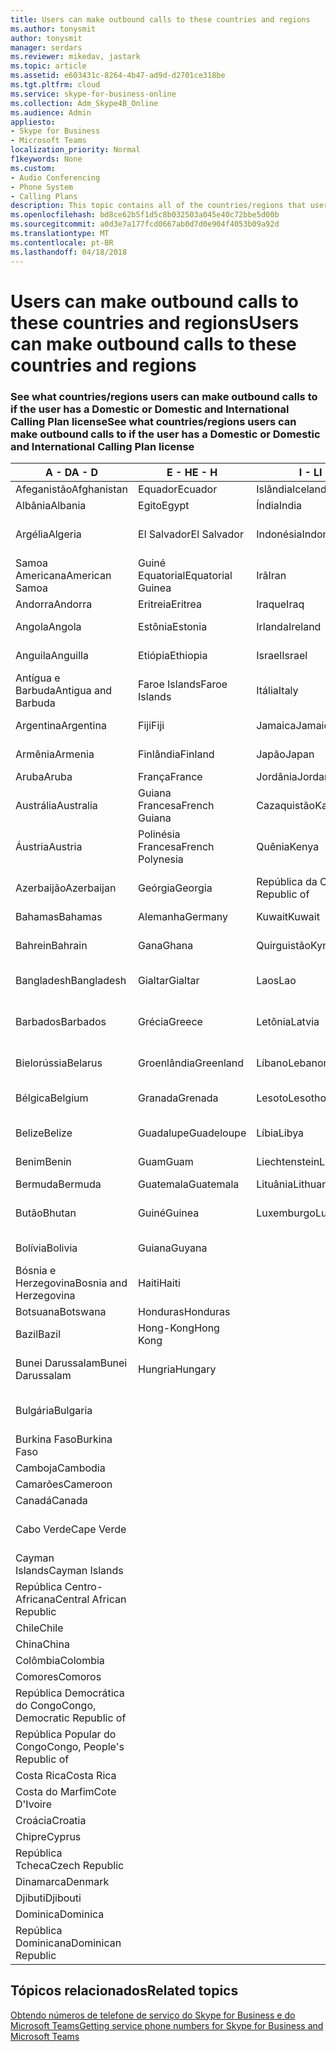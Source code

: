 ```yaml
---
title: Users can make outbound calls to these countries and regions
ms.author: tonysmit
author: tonysmit
manager: serdars
ms.reviewer: mikedav, jastark
ms.topic: article
ms.assetid: e603431c-8264-4b47-ad9d-d2701ce318be
ms.tgt.pltfrm: cloud
ms.service: skype-for-business-online
ms.collection: Adm_Skype4B_Online
ms.audience: Admin
appliesto:
- Skype for Business
- Microsoft Teams
localization_priority: Normal
f1keywords: None
ms.custom:
- Audio Conferencing
- Phone System
- Calling Plans
description: This topic contains all of the countries/regions that users can place outbound calls to if they have a Calling Plan.
ms.openlocfilehash: bd8ce62b5f1d5c8b032503a045e40c72bbe5d00b
ms.sourcegitcommit: a0d3e7a177fcd0667ab0d7d0e904f4053b09a92d
ms.translationtype: MT
ms.contentlocale: pt-BR
ms.lasthandoff: 04/18/2018
---
```

# <a name="users-can-make-outbound-calls-to-these-countries-and-regions"></a><span data-ttu-id="a3a10-103">Users can make outbound calls to these countries and regions</span><span class="sxs-lookup"><span data-stu-id="a3a10-103">Users can make outbound calls to these countries and regions</span></span>

### <a name="see-what-countriesregions-users-can-make-outbound-calls-to-if-the-user-has-a-domestic-or-domestic-and-international-calling-plan-license"></a><span data-ttu-id="a3a10-104">See what countries/regions users can make outbound calls to if the user has a Domestic or Domestic and International Calling Plan license</span><span class="sxs-lookup"><span data-stu-id="a3a10-104">See what countries/regions users can make outbound calls to if the user has a Domestic or Domestic and International Calling Plan license</span></span>


|<span data-ttu-id="a3a10-105">**A - D**</span><span class="sxs-lookup"><span data-stu-id="a3a10-105">**A - D**</span></span>| <span data-ttu-id="a3a10-106">**E - H**</span><span class="sxs-lookup"><span data-stu-id="a3a10-106">**E - H**</span></span>|<span data-ttu-id="a3a10-107">**I - L**</span><span class="sxs-lookup"><span data-stu-id="a3a10-107">**I - L**</span></span>|<span data-ttu-id="a3a10-108">**M - O**</span><span class="sxs-lookup"><span data-stu-id="a3a10-108">**M - O**</span></span>|<span data-ttu-id="a3a10-109">**P - S**</span><span class="sxs-lookup"><span data-stu-id="a3a10-109">**P - S**</span></span>|<span data-ttu-id="a3a10-110">**T - Z**</span><span class="sxs-lookup"><span data-stu-id="a3a10-110">**T - Z**</span></span>|
---|---|---|---|---|---|
|<span data-ttu-id="a3a10-111">Afeganistão</span><span class="sxs-lookup"><span data-stu-id="a3a10-111">Afghanistan</span></span>|<span data-ttu-id="a3a10-112">Equador</span><span class="sxs-lookup"><span data-stu-id="a3a10-112">Ecuador</span></span> |<span data-ttu-id="a3a10-113">Islândia</span><span class="sxs-lookup"><span data-stu-id="a3a10-113">Iceland</span></span> |<span data-ttu-id="a3a10-114">Macau</span><span class="sxs-lookup"><span data-stu-id="a3a10-114">Macau</span></span> |<span data-ttu-id="a3a10-115">Paquistão</span><span class="sxs-lookup"><span data-stu-id="a3a10-115">Pakistan</span></span> |<span data-ttu-id="a3a10-116">Taiwan</span><span class="sxs-lookup"><span data-stu-id="a3a10-116">Taiwan</span></span>   |
|<span data-ttu-id="a3a10-117">Albânia</span><span class="sxs-lookup"><span data-stu-id="a3a10-117">Albania</span></span>|<span data-ttu-id="a3a10-118">Egito</span><span class="sxs-lookup"><span data-stu-id="a3a10-118">Egypt</span></span> |<span data-ttu-id="a3a10-119">Índia</span><span class="sxs-lookup"><span data-stu-id="a3a10-119">India</span></span> |<span data-ttu-id="a3a10-120">Macedônia</span><span class="sxs-lookup"><span data-stu-id="a3a10-120">Macedonia</span></span> |<span data-ttu-id="a3a10-121">Palau</span><span class="sxs-lookup"><span data-stu-id="a3a10-121">Palau</span></span> |<span data-ttu-id="a3a10-122">Tajiquistão</span><span class="sxs-lookup"><span data-stu-id="a3a10-122">Tajikistan</span></span>   |
|<span data-ttu-id="a3a10-123">Argélia</span><span class="sxs-lookup"><span data-stu-id="a3a10-123">Algeria</span></span>|<span data-ttu-id="a3a10-124">El Salvador</span><span class="sxs-lookup"><span data-stu-id="a3a10-124">El Salvador</span></span> |<span data-ttu-id="a3a10-125">Indonésia</span><span class="sxs-lookup"><span data-stu-id="a3a10-125">Indonesia</span></span> |<span data-ttu-id="a3a10-126">Malaui</span><span class="sxs-lookup"><span data-stu-id="a3a10-126">Malawi</span></span> |<span data-ttu-id="a3a10-127">Palestinian Authority</span><span class="sxs-lookup"><span data-stu-id="a3a10-127">Palestinian Authority</span></span> |<span data-ttu-id="a3a10-128">República Unida da Tanzânia</span><span class="sxs-lookup"><span data-stu-id="a3a10-128">Tanzania, United Republic of</span></span>  |
|<span data-ttu-id="a3a10-129">Samoa Americana</span><span class="sxs-lookup"><span data-stu-id="a3a10-129">American Samoa</span></span>|<span data-ttu-id="a3a10-130">Guiné Equatorial</span><span class="sxs-lookup"><span data-stu-id="a3a10-130">Equatorial Guinea</span></span> |<span data-ttu-id="a3a10-131">Irã</span><span class="sxs-lookup"><span data-stu-id="a3a10-131">Iran</span></span> |<span data-ttu-id="a3a10-132">Malásia</span><span class="sxs-lookup"><span data-stu-id="a3a10-132">Malaysia</span></span> |<span data-ttu-id="a3a10-133">Panamá</span><span class="sxs-lookup"><span data-stu-id="a3a10-133">Panama</span></span> | <span data-ttu-id="a3a10-134">Tailândia</span><span class="sxs-lookup"><span data-stu-id="a3a10-134">Thailand</span></span>   |
|<span data-ttu-id="a3a10-135">Andorra</span><span class="sxs-lookup"><span data-stu-id="a3a10-135">Andorra</span></span> |<span data-ttu-id="a3a10-136">Eritreia</span><span class="sxs-lookup"><span data-stu-id="a3a10-136">Eritrea</span></span> |<span data-ttu-id="a3a10-137">Iraque</span><span class="sxs-lookup"><span data-stu-id="a3a10-137">Iraq</span></span> |<span data-ttu-id="a3a10-138">Mali</span><span class="sxs-lookup"><span data-stu-id="a3a10-138">Mali</span></span> |<span data-ttu-id="a3a10-139">Paraguai</span><span class="sxs-lookup"><span data-stu-id="a3a10-139">Paraguay</span></span> |<span data-ttu-id="a3a10-140">Togo</span><span class="sxs-lookup"><span data-stu-id="a3a10-140">Togo</span></span>   |
|<span data-ttu-id="a3a10-141">Angola</span><span class="sxs-lookup"><span data-stu-id="a3a10-141">Angola</span></span> |<span data-ttu-id="a3a10-142">Estônia</span><span class="sxs-lookup"><span data-stu-id="a3a10-142">Estonia</span></span> |<span data-ttu-id="a3a10-143">Irlanda</span><span class="sxs-lookup"><span data-stu-id="a3a10-143">Ireland</span></span> |<span data-ttu-id="a3a10-144">Malta</span><span class="sxs-lookup"><span data-stu-id="a3a10-144">Malta</span></span> |<span data-ttu-id="a3a10-145">Peru</span><span class="sxs-lookup"><span data-stu-id="a3a10-145">Peru</span></span> | <span data-ttu-id="a3a10-146">Trinidad e Tobago</span><span class="sxs-lookup"><span data-stu-id="a3a10-146">Trinidad and Tobago</span></span>  |
|<span data-ttu-id="a3a10-147">Anguila</span><span class="sxs-lookup"><span data-stu-id="a3a10-147">Anguilla</span></span> |<span data-ttu-id="a3a10-148">Etiópia</span><span class="sxs-lookup"><span data-stu-id="a3a10-148">Ethiopia</span></span> |<span data-ttu-id="a3a10-149">Israel</span><span class="sxs-lookup"><span data-stu-id="a3a10-149">Israel</span></span> |<span data-ttu-id="a3a10-150">Ilhas Marshall</span><span class="sxs-lookup"><span data-stu-id="a3a10-150">Marshall Islands</span></span> | <span data-ttu-id="a3a10-151">Filipinas</span><span class="sxs-lookup"><span data-stu-id="a3a10-151">Philippines</span></span> | <span data-ttu-id="a3a10-152">Turquia</span><span class="sxs-lookup"><span data-stu-id="a3a10-152">Turkey</span></span> |
|<span data-ttu-id="a3a10-153">Antígua e Barbuda</span><span class="sxs-lookup"><span data-stu-id="a3a10-153">Antigua and Barbuda</span></span> | <span data-ttu-id="a3a10-154">Faroe Islands</span><span class="sxs-lookup"><span data-stu-id="a3a10-154">Faroe Islands</span></span> |<span data-ttu-id="a3a10-155">Itália</span><span class="sxs-lookup"><span data-stu-id="a3a10-155">Italy</span></span> |<span data-ttu-id="a3a10-156">Martinica</span><span class="sxs-lookup"><span data-stu-id="a3a10-156">Martinique</span></span> |<span data-ttu-id="a3a10-157">Polônia</span><span class="sxs-lookup"><span data-stu-id="a3a10-157">Poland</span></span> |<span data-ttu-id="a3a10-158">Turcomenistão</span><span class="sxs-lookup"><span data-stu-id="a3a10-158">Turkmenistan</span></span> |
|<span data-ttu-id="a3a10-159">Argentina</span><span class="sxs-lookup"><span data-stu-id="a3a10-159">Argentina</span></span>|<span data-ttu-id="a3a10-160">Fiji</span><span class="sxs-lookup"><span data-stu-id="a3a10-160">Fiji</span></span> |<span data-ttu-id="a3a10-161">Jamaica</span><span class="sxs-lookup"><span data-stu-id="a3a10-161">Jamaica</span></span> |<span data-ttu-id="a3a10-162">Maurício</span><span class="sxs-lookup"><span data-stu-id="a3a10-162">Mauritius</span></span> |<span data-ttu-id="a3a10-163">Portugal</span><span class="sxs-lookup"><span data-stu-id="a3a10-163">Portugal</span></span> |<span data-ttu-id="a3a10-164">Turcos e Caicos</span><span class="sxs-lookup"><span data-stu-id="a3a10-164">Turks and Caicos</span></span>   |
|<span data-ttu-id="a3a10-165">Armênia</span><span class="sxs-lookup"><span data-stu-id="a3a10-165">Armenia</span></span> |<span data-ttu-id="a3a10-166">Finlândia</span><span class="sxs-lookup"><span data-stu-id="a3a10-166">Finland</span></span> |<span data-ttu-id="a3a10-167">Japão</span><span class="sxs-lookup"><span data-stu-id="a3a10-167">Japan</span></span> |<span data-ttu-id="a3a10-168">Mayotte</span><span class="sxs-lookup"><span data-stu-id="a3a10-168">Mayotte</span></span> | <span data-ttu-id="a3a10-169">Porto Rico</span><span class="sxs-lookup"><span data-stu-id="a3a10-169">Puerto Rico</span></span> |<span data-ttu-id="a3a10-170">Uganda</span><span class="sxs-lookup"><span data-stu-id="a3a10-170">Uganda</span></span>  |
|<span data-ttu-id="a3a10-171">Aruba</span><span class="sxs-lookup"><span data-stu-id="a3a10-171">Aruba</span></span> |<span data-ttu-id="a3a10-172">França</span><span class="sxs-lookup"><span data-stu-id="a3a10-172">France</span></span> |<span data-ttu-id="a3a10-173">Jordânia</span><span class="sxs-lookup"><span data-stu-id="a3a10-173">Jordan</span></span> |<span data-ttu-id="a3a10-174">México</span><span class="sxs-lookup"><span data-stu-id="a3a10-174">Mexico</span></span> |<span data-ttu-id="a3a10-175">Catar</span><span class="sxs-lookup"><span data-stu-id="a3a10-175">Qatar</span></span> | <span data-ttu-id="a3a10-176">Ucrânia</span><span class="sxs-lookup"><span data-stu-id="a3a10-176">Ukraine</span></span>   |
|<span data-ttu-id="a3a10-177">Austrália</span><span class="sxs-lookup"><span data-stu-id="a3a10-177">Australia</span></span> |<span data-ttu-id="a3a10-178">Guiana Francesa</span><span class="sxs-lookup"><span data-stu-id="a3a10-178">French Guiana</span></span> |<span data-ttu-id="a3a10-179">Cazaquistão</span><span class="sxs-lookup"><span data-stu-id="a3a10-179">Kazakhstan</span></span> |<span data-ttu-id="a3a10-180">Micronésia</span><span class="sxs-lookup"><span data-stu-id="a3a10-180">Micronesia</span></span> |<span data-ttu-id="a3a10-181">Reunião</span><span class="sxs-lookup"><span data-stu-id="a3a10-181">Reunion</span></span> |<span data-ttu-id="a3a10-182">Emirados Árabes Unidos (EAU)</span><span class="sxs-lookup"><span data-stu-id="a3a10-182">United Arab Emirates (U.A.E)</span></span>  |
|<span data-ttu-id="a3a10-183">Áustria</span><span class="sxs-lookup"><span data-stu-id="a3a10-183">Austria</span></span> |<span data-ttu-id="a3a10-184">Polinésia Francesa</span><span class="sxs-lookup"><span data-stu-id="a3a10-184">French Polynesia</span></span> |<span data-ttu-id="a3a10-185">Quênia</span><span class="sxs-lookup"><span data-stu-id="a3a10-185">Kenya</span></span> |<span data-ttu-id="a3a10-186">Moldávia, República da</span><span class="sxs-lookup"><span data-stu-id="a3a10-186">Moldova, Republic of</span></span> |<span data-ttu-id="a3a10-187">Romênia</span><span class="sxs-lookup"><span data-stu-id="a3a10-187">Romania</span></span> |<span data-ttu-id="a3a10-188">Reino Unido (U.K.)</span><span class="sxs-lookup"><span data-stu-id="a3a10-188">United Kingdom (U.K.)</span></span> |
|<span data-ttu-id="a3a10-189">Azerbaijão</span><span class="sxs-lookup"><span data-stu-id="a3a10-189">Azerbaijan</span></span> |<span data-ttu-id="a3a10-190">Geórgia</span><span class="sxs-lookup"><span data-stu-id="a3a10-190">Georgia</span></span> |<span data-ttu-id="a3a10-191">República da Coreia</span><span class="sxs-lookup"><span data-stu-id="a3a10-191">Korea, Republic of</span></span> |<span data-ttu-id="a3a10-192">Mônaco</span><span class="sxs-lookup"><span data-stu-id="a3a10-192">Monaco</span></span> | <span data-ttu-id="a3a10-193">Federação Russa</span><span class="sxs-lookup"><span data-stu-id="a3a10-193">Russian Federation</span></span> |<span data-ttu-id="a3a10-194">Estados Unidos</span><span class="sxs-lookup"><span data-stu-id="a3a10-194">United States (U.S.)</span></span>  |
|<span data-ttu-id="a3a10-195">Bahamas</span><span class="sxs-lookup"><span data-stu-id="a3a10-195">Bahamas</span></span> |<span data-ttu-id="a3a10-196">Alemanha</span><span class="sxs-lookup"><span data-stu-id="a3a10-196">Germany</span></span> |<span data-ttu-id="a3a10-197">Kuwait</span><span class="sxs-lookup"><span data-stu-id="a3a10-197">Kuwait</span></span> |<span data-ttu-id="a3a10-198">Mongólia</span><span class="sxs-lookup"><span data-stu-id="a3a10-198">Mongolia</span></span> |<span data-ttu-id="a3a10-199">Ruanda</span><span class="sxs-lookup"><span data-stu-id="a3a10-199">Rwanda</span></span> | <span data-ttu-id="a3a10-200">Uruguai</span><span class="sxs-lookup"><span data-stu-id="a3a10-200">Uruguay</span></span> |
|<span data-ttu-id="a3a10-201">Bahrein</span><span class="sxs-lookup"><span data-stu-id="a3a10-201">Bahrain</span></span> |<span data-ttu-id="a3a10-202">Gana</span><span class="sxs-lookup"><span data-stu-id="a3a10-202">Ghana</span></span> |<span data-ttu-id="a3a10-203">Quirguistão</span><span class="sxs-lookup"><span data-stu-id="a3a10-203">Kyrgyzstan</span></span> |<span data-ttu-id="a3a10-204">Montenegro</span><span class="sxs-lookup"><span data-stu-id="a3a10-204">Montenegro</span></span> | <span data-ttu-id="a3a10-205">São Cristóvão e Nevis</span><span class="sxs-lookup"><span data-stu-id="a3a10-205">Saint Kitts and Nevis</span></span> |<span data-ttu-id="a3a10-206">Uzbequistão</span><span class="sxs-lookup"><span data-stu-id="a3a10-206">Uzbekistan</span></span>  |
|<span data-ttu-id="a3a10-207">Bangladesh</span><span class="sxs-lookup"><span data-stu-id="a3a10-207">Bangladesh</span></span> |<span data-ttu-id="a3a10-208">Gialtar</span><span class="sxs-lookup"><span data-stu-id="a3a10-208">Gialtar</span></span> |<span data-ttu-id="a3a10-209">Laos</span><span class="sxs-lookup"><span data-stu-id="a3a10-209">Lao</span></span> |<span data-ttu-id="a3a10-210">Montserrat</span><span class="sxs-lookup"><span data-stu-id="a3a10-210">Montserrat</span></span> | <span data-ttu-id="a3a10-211">Santa Lúcia</span><span class="sxs-lookup"><span data-stu-id="a3a10-211">Saint Lucia</span></span> |<span data-ttu-id="a3a10-212">Cidade do Vaticano</span><span class="sxs-lookup"><span data-stu-id="a3a10-212">Vatican City State</span></span>  |
|<span data-ttu-id="a3a10-213">Barbados</span><span class="sxs-lookup"><span data-stu-id="a3a10-213">Barbados</span></span> |<span data-ttu-id="a3a10-214">Grécia</span><span class="sxs-lookup"><span data-stu-id="a3a10-214">Greece</span></span> |<span data-ttu-id="a3a10-215">Letônia</span><span class="sxs-lookup"><span data-stu-id="a3a10-215">Latvia</span></span> |<span data-ttu-id="a3a10-216">Marrocos</span><span class="sxs-lookup"><span data-stu-id="a3a10-216">Morocco</span></span> |<span data-ttu-id="a3a10-217">São Vicente e Granadinas</span><span class="sxs-lookup"><span data-stu-id="a3a10-217">Saint Vincent and the Grenadines</span></span> |<span data-ttu-id="a3a10-218">Venezuela</span><span class="sxs-lookup"><span data-stu-id="a3a10-218">Venezuela</span></span>   |
|<span data-ttu-id="a3a10-219">Bielorússia</span><span class="sxs-lookup"><span data-stu-id="a3a10-219">Belarus</span></span> |<span data-ttu-id="a3a10-220">Groenlândia</span><span class="sxs-lookup"><span data-stu-id="a3a10-220">Greenland</span></span> |<span data-ttu-id="a3a10-221">Líbano</span><span class="sxs-lookup"><span data-stu-id="a3a10-221">Lebanon</span></span> |<span data-ttu-id="a3a10-222">Moçambique</span><span class="sxs-lookup"><span data-stu-id="a3a10-222">Mozambique</span></span> | <span data-ttu-id="a3a10-223">San Marino</span><span class="sxs-lookup"><span data-stu-id="a3a10-223">San Marino</span></span> |<span data-ttu-id="a3a10-224">Vietnã</span><span class="sxs-lookup"><span data-stu-id="a3a10-224">Viet Nam</span></span>  |
|<span data-ttu-id="a3a10-225">Bélgica</span><span class="sxs-lookup"><span data-stu-id="a3a10-225">Belgium</span></span> |<span data-ttu-id="a3a10-226">Granada</span><span class="sxs-lookup"><span data-stu-id="a3a10-226">Grenada</span></span> |<span data-ttu-id="a3a10-227">Lesoto</span><span class="sxs-lookup"><span data-stu-id="a3a10-227">Lesotho</span></span> |<span data-ttu-id="a3a10-228">Myanmar</span><span class="sxs-lookup"><span data-stu-id="a3a10-228">Myanmar</span></span> | <span data-ttu-id="a3a10-229">Arábia Saudita</span><span class="sxs-lookup"><span data-stu-id="a3a10-229">Saudi Arabia</span></span> | <span data-ttu-id="a3a10-230">Ilhas Virgens (Britânicas)</span><span class="sxs-lookup"><span data-stu-id="a3a10-230">Virgin Islands (British)</span></span> |
|<span data-ttu-id="a3a10-231">Belize</span><span class="sxs-lookup"><span data-stu-id="a3a10-231">Belize</span></span> |<span data-ttu-id="a3a10-232">Guadalupe</span><span class="sxs-lookup"><span data-stu-id="a3a10-232">Guadeloupe</span></span> |<span data-ttu-id="a3a10-233">Líbia</span><span class="sxs-lookup"><span data-stu-id="a3a10-233">Libya</span></span> |<span data-ttu-id="a3a10-234">Namíbia</span><span class="sxs-lookup"><span data-stu-id="a3a10-234">Namibia</span></span> |<span data-ttu-id="a3a10-235">Senegal</span><span class="sxs-lookup"><span data-stu-id="a3a10-235">Senegal</span></span> | <span data-ttu-id="a3a10-236">Ilhas Virgens (Estados Unidos)</span><span class="sxs-lookup"><span data-stu-id="a3a10-236">Virgin Islands (U.S.)</span></span>  |
|<span data-ttu-id="a3a10-237">Benim</span><span class="sxs-lookup"><span data-stu-id="a3a10-237">Benin</span></span> |<span data-ttu-id="a3a10-238">Guam</span><span class="sxs-lookup"><span data-stu-id="a3a10-238">Guam</span></span> |<span data-ttu-id="a3a10-239">Liechtenstein</span><span class="sxs-lookup"><span data-stu-id="a3a10-239">Liechtenstein</span></span> |<span data-ttu-id="a3a10-240">Nepal</span><span class="sxs-lookup"><span data-stu-id="a3a10-240">Nepal</span></span> | <span data-ttu-id="a3a10-241">Sérvia</span><span class="sxs-lookup"><span data-stu-id="a3a10-241">Serbia</span></span> | <span data-ttu-id="a3a10-242">Ilhas Wallis e Futuna</span><span class="sxs-lookup"><span data-stu-id="a3a10-242">Wallis and Futuna Islands</span></span>  |
|<span data-ttu-id="a3a10-243">Bermuda</span><span class="sxs-lookup"><span data-stu-id="a3a10-243">Bermuda</span></span> |<span data-ttu-id="a3a10-244">Guatemala</span><span class="sxs-lookup"><span data-stu-id="a3a10-244">Guatemala</span></span> |<span data-ttu-id="a3a10-245">Lituânia</span><span class="sxs-lookup"><span data-stu-id="a3a10-245">Lithuania</span></span> |<span data-ttu-id="a3a10-246">Países Baixos</span><span class="sxs-lookup"><span data-stu-id="a3a10-246">Netherlands</span></span> |<span data-ttu-id="a3a10-247">Cingapura</span><span class="sxs-lookup"><span data-stu-id="a3a10-247">Singapore</span></span> |<span data-ttu-id="a3a10-248">Iêmen</span><span class="sxs-lookup"><span data-stu-id="a3a10-248">Yemen</span></span> |
|<span data-ttu-id="a3a10-249">Butão</span><span class="sxs-lookup"><span data-stu-id="a3a10-249">Bhutan</span></span> |<span data-ttu-id="a3a10-250">Guiné</span><span class="sxs-lookup"><span data-stu-id="a3a10-250">Guinea</span></span> |<span data-ttu-id="a3a10-251">Luxemburgo</span><span class="sxs-lookup"><span data-stu-id="a3a10-251">Luxembourg</span></span> |<span data-ttu-id="a3a10-252">Antilhas Holandesas</span><span class="sxs-lookup"><span data-stu-id="a3a10-252">Netherlands Antilles</span></span> |<span data-ttu-id="a3a10-253">Eslováquia</span><span class="sxs-lookup"><span data-stu-id="a3a10-253">Slovakia</span></span> |<span data-ttu-id="a3a10-254">Zâmbia</span><span class="sxs-lookup"><span data-stu-id="a3a10-254">Zambia</span></span>  |
|<span data-ttu-id="a3a10-255">Bolívia</span><span class="sxs-lookup"><span data-stu-id="a3a10-255">Bolivia</span></span> |<span data-ttu-id="a3a10-256">Guiana</span><span class="sxs-lookup"><span data-stu-id="a3a10-256">Guyana</span></span>| |<span data-ttu-id="a3a10-257">Nova Caledônia</span><span class="sxs-lookup"><span data-stu-id="a3a10-257">New Caledonia</span></span> |<span data-ttu-id="a3a10-258">Eslovênia</span><span class="sxs-lookup"><span data-stu-id="a3a10-258">Slovenia</span></span> |<span data-ttu-id="a3a10-259">Zimbábue</span><span class="sxs-lookup"><span data-stu-id="a3a10-259">Zimbabwe</span></span> |
|<span data-ttu-id="a3a10-260">Bósnia e Herzegovina</span><span class="sxs-lookup"><span data-stu-id="a3a10-260">Bosnia and Herzegovina</span></span> |<span data-ttu-id="a3a10-261">Haiti</span><span class="sxs-lookup"><span data-stu-id="a3a10-261">Haiti</span></span> ||<span data-ttu-id="a3a10-262">Nova Zelândia</span><span class="sxs-lookup"><span data-stu-id="a3a10-262">New Zealand</span></span> |<span data-ttu-id="a3a10-263">África do Sul</span><span class="sxs-lookup"><span data-stu-id="a3a10-263">South Africa</span></span> | 
|<span data-ttu-id="a3a10-264">Botsuana</span><span class="sxs-lookup"><span data-stu-id="a3a10-264">Botswana</span></span> |<span data-ttu-id="a3a10-265">Honduras</span><span class="sxs-lookup"><span data-stu-id="a3a10-265">Honduras</span></span> ||<span data-ttu-id="a3a10-266">Nicarágua</span><span class="sxs-lookup"><span data-stu-id="a3a10-266">Nicaragua</span></span> |<span data-ttu-id="a3a10-267">Espanha</span><span class="sxs-lookup"><span data-stu-id="a3a10-267">Spain</span></span> |
|<span data-ttu-id="a3a10-268">Bazil</span><span class="sxs-lookup"><span data-stu-id="a3a10-268">Bazil</span></span> |<span data-ttu-id="a3a10-269">Hong-Kong</span><span class="sxs-lookup"><span data-stu-id="a3a10-269">Hong Kong</span></span> ||<span data-ttu-id="a3a10-270">Níger</span><span class="sxs-lookup"><span data-stu-id="a3a10-270">Niger</span></span> |<span data-ttu-id="a3a10-271">Sri Lanka</span><span class="sxs-lookup"><span data-stu-id="a3a10-271">Sri Lanka</span></span> | 
|<span data-ttu-id="a3a10-272">Bunei Darussalam</span><span class="sxs-lookup"><span data-stu-id="a3a10-272">Bunei Darussalam</span></span> |<span data-ttu-id="a3a10-273">Hungria</span><span class="sxs-lookup"><span data-stu-id="a3a10-273">Hungary</span></span> ||<span data-ttu-id="a3a10-274">Nigéria</span><span class="sxs-lookup"><span data-stu-id="a3a10-274">Nigeria</span></span> |<span data-ttu-id="a3a10-275">Saint-Pierre e Miquelon</span><span class="sxs-lookup"><span data-stu-id="a3a10-275">St. Pierre and Miquelon</span></span> | 
|<span data-ttu-id="a3a10-276">Bulgária</span><span class="sxs-lookup"><span data-stu-id="a3a10-276">Bulgaria</span></span> |||<span data-ttu-id="a3a10-277">Ilhas Marianas do Norte</span><span class="sxs-lookup"><span data-stu-id="a3a10-277">Northern Mariana Islands</span></span> |<span data-ttu-id="a3a10-278">Sudão</span><span class="sxs-lookup"><span data-stu-id="a3a10-278">Sudan</span></span> |
|<span data-ttu-id="a3a10-279">Burkina Faso</span><span class="sxs-lookup"><span data-stu-id="a3a10-279">Burkina Faso</span></span> |||<span data-ttu-id="a3a10-280">Noruega</span><span class="sxs-lookup"><span data-stu-id="a3a10-280">Norway</span></span> |<span data-ttu-id="a3a10-281">Suriname</span><span class="sxs-lookup"><span data-stu-id="a3a10-281">Suriname</span></span> |
|<span data-ttu-id="a3a10-282">Camboja</span><span class="sxs-lookup"><span data-stu-id="a3a10-282">Cambodia</span></span> |||<span data-ttu-id="a3a10-283">Omã</span><span class="sxs-lookup"><span data-stu-id="a3a10-283">Oman</span></span> |<span data-ttu-id="a3a10-284">Suazilândia</span><span class="sxs-lookup"><span data-stu-id="a3a10-284">Swaziland</span></span> | 
|<span data-ttu-id="a3a10-285">Camarões</span><span class="sxs-lookup"><span data-stu-id="a3a10-285">Cameroon</span></span> ||||<span data-ttu-id="a3a10-286">Suécia</span><span class="sxs-lookup"><span data-stu-id="a3a10-286">Sweden</span></span> |
|<span data-ttu-id="a3a10-287">Canadá</span><span class="sxs-lookup"><span data-stu-id="a3a10-287">Canada</span></span> ||||<span data-ttu-id="a3a10-288">Suíça</span><span class="sxs-lookup"><span data-stu-id="a3a10-288">Switzerland</span></span> | 
|<span data-ttu-id="a3a10-289">Cabo Verde</span><span class="sxs-lookup"><span data-stu-id="a3a10-289">Cape Verde</span></span> ||||<span data-ttu-id="a3a10-290">República Árabe da Síria</span><span class="sxs-lookup"><span data-stu-id="a3a10-290">Syrian Arab Republic</span></span> |
|<span data-ttu-id="a3a10-291">Cayman Islands</span><span class="sxs-lookup"><span data-stu-id="a3a10-291">Cayman Islands</span></span> |
|<span data-ttu-id="a3a10-292">República Centro-Africana</span><span class="sxs-lookup"><span data-stu-id="a3a10-292">Central African Republic</span></span> |
|<span data-ttu-id="a3a10-293">Chile</span><span class="sxs-lookup"><span data-stu-id="a3a10-293">Chile</span></span> |
|<span data-ttu-id="a3a10-294">China</span><span class="sxs-lookup"><span data-stu-id="a3a10-294">China</span></span> |
|<span data-ttu-id="a3a10-295">Colômbia</span><span class="sxs-lookup"><span data-stu-id="a3a10-295">Colombia</span></span> |
|<span data-ttu-id="a3a10-296">Comores</span><span class="sxs-lookup"><span data-stu-id="a3a10-296">Comoros</span></span> |
|<span data-ttu-id="a3a10-297">República Democrática do Congo</span><span class="sxs-lookup"><span data-stu-id="a3a10-297">Congo, Democratic Republic of</span></span> |
|<span data-ttu-id="a3a10-298">República Popular do Congo</span><span class="sxs-lookup"><span data-stu-id="a3a10-298">Congo, People's Republic of</span></span> |
|<span data-ttu-id="a3a10-299">Costa Rica</span><span class="sxs-lookup"><span data-stu-id="a3a10-299">Costa Rica</span></span> |
|<span data-ttu-id="a3a10-300">Costa do Marfim</span><span class="sxs-lookup"><span data-stu-id="a3a10-300">Cote D'Ivoire</span></span> |
|<span data-ttu-id="a3a10-301">Croácia</span><span class="sxs-lookup"><span data-stu-id="a3a10-301">Croatia</span></span> |
|<span data-ttu-id="a3a10-302">Chipre</span><span class="sxs-lookup"><span data-stu-id="a3a10-302">Cyprus</span></span> |
|<span data-ttu-id="a3a10-303">República Tcheca</span><span class="sxs-lookup"><span data-stu-id="a3a10-303">Czech Republic</span></span> |
|<span data-ttu-id="a3a10-304">Dinamarca</span><span class="sxs-lookup"><span data-stu-id="a3a10-304">Denmark</span></span> |
|<span data-ttu-id="a3a10-305">Djibuti</span><span class="sxs-lookup"><span data-stu-id="a3a10-305">Djibouti</span></span> |
|<span data-ttu-id="a3a10-306">Dominica</span><span class="sxs-lookup"><span data-stu-id="a3a10-306">Dominica</span></span> |
|<span data-ttu-id="a3a10-307">República Dominicana</span><span class="sxs-lookup"><span data-stu-id="a3a10-307">Dominican Republic</span></span> |

## <a name="related-topics"></a><span data-ttu-id="a3a10-308">Tópicos relacionados</span><span class="sxs-lookup"><span data-stu-id="a3a10-308">Related topics</span></span>

[<span data-ttu-id="a3a10-309">Obtendo números de telefone de serviço do Skype for Business e do Microsoft Teams</span><span class="sxs-lookup"><span data-stu-id="a3a10-309">Getting service phone numbers for Skype for Business and Microsoft Teams</span></span>](../what-is-phone-system-in-office-365/getting-service-phone-numbers.md)

  
 